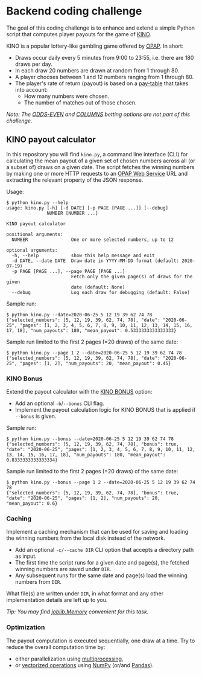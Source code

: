 # Backend coding challenge

The goal of this coding challenge is to enhance and extend a simple Python script that computes player payouts for the game of [KINO](https://www.opap.gr/en/how-to-play-kino).

KINO is a popular lottery-like gambling game offered by [OPAP](https://www.opap.gr). In short:

- Draws occur daily every 5 minutes from 9:00 to 23:55, i.e. there are 180 draws per day.
- In each draw 20 numbers are drawn at random from 1 through 80.
- A player chooses between 1 and 12 numbers ranging from 1 through 80.
- The player's rate of return (payout) is based on a [pay-table](https://www.opap.gr/en/kino-pay-table) that takes into account:
    - How many numbers were chosen.
    - The number of matches out of those chosen.

_Note: The [ODDS-EVEN](https://www.opap.gr/en/meet-odds-evens) and [COLUMNS](https://www.opap.gr/en/meet-columns) betting options are not part of this challenge._


## KINO payout calculator

In this repository you will find `kino.py`, a command line interface (CLI) for calculating the mean payout of a given set of chosen numbers across all (or a subset of) draws on a given date. The script fetches the winning numbers by making one or more HTTP requests to an [OPAP Web Service](https://www.opap.gr/web-services) URL and extracting the relevant property of the JSON response.

Usage:

	$ python kino.py --help
	usage: kino.py [-h] [-d DATE] [-p PAGE [PAGE ...]] [--debug]
	               NUMBER [NUMBER ...]

	KINO payout calculator

	positional arguments:
	  NUMBER                One or more selected numbers, up to 12

	optional arguments:
	  -h, --help            show this help message and exit
	  -d DATE, --date DATE  Draw date in YYYY-MM-DD format (default: 2020-07-19)
	  -p PAGE [PAGE ...], --page PAGE [PAGE ...]
	                        Fetch only the given page(s) of draws for the given
	                        date (default: None)
	  --debug               Log each draw for debugging (default: False)

Sample run:

	$ python kino.py --date=2020-06-25 5 12 19 39 62 74 78
	{"selected_numbers": [5, 12, 19, 39, 62, 74, 78], "date": "2020-06-25", "pages": [1, 2, 3, 4, 5, 6, 7, 8, 9, 10, 11, 12, 13, 14, 15, 16, 17, 18], "num_payouts": 180, "mean_payout": 0.5333333333333333}

Sample run limited to the first 2 pages (=20 draws) of the same date:

	$ python kino.py --page 1 2 --date=2020-06-25 5 12 19 39 62 74 78
	{"selected_numbers": [5, 12, 19, 39, 62, 74, 78], "date": "2020-06-25", "pages": [1, 2], "num_payouts": 20, "mean_payout": 0.45}


### KINO Bonus

Extend the payout calculator with the [KINO BONUS](https://www.opap.gr/en/meet-kino-bonus) option:

- Add an optional `-b`/`--bonus` CLI flag.
- Implement the payout calculation logic for KINO BONUS that is applied if `--bonus` is given.

Sample run:

	$ python kino.py --bonus --date=2020-06-25 5 12 19 39 62 74 78
	{"selected_numbers": [5, 12, 19, 39, 62, 74, 78], "bonus": true, "date": "2020-06-25", "pages": [1, 2, 3, 4, 5, 6, 7, 8, 9, 10, 11, 12, 13, 14, 15, 16, 17, 18], "num_payouts": 180, "mean_payout": 0.8333333333333334}

Sample run limited to the first 2 pages (=20 draws) of the same date:

	$ python kino.py --bonus --page 1 2 --date=2020-06-25 5 12 19 39 62 74 78
	{"selected_numbers": [5, 12, 19, 39, 62, 74, 78], "bonus": true, "date": "2020-06-25", "pages": [1, 2], "num_payouts": 20, "mean_payout": 0.6}

### Caching

Implement a caching mechanism that can be used for saving and loading the winning numbers from the local disk instead of the network.

- Add an optional `-c/--cache DIR` CLI option that accepts a directory path as input.
- The first time the script runs for a given date and page(s), the fetched winning numbers are saved under `DIR`.
- Any subsequent runs for the same date and page(s) load the winning numbers from `DIR`.

What file(s) are written under `DIR`, in what format and any other implementation details are left up to you.

_Tip: You may find [joblib.Memory](https://joblib.readthedocs.io/en/latest/memory.html) convenient for this task._

### Optimization

The payout computation is executed sequentially, one draw at a time. Try to reduce the overall computation time by:

- either parallelization using [multiprocessing](https://docs.python.org/3/library/multiprocessing.html),
- or [vectorized operations](https://realpython.com/numpy-array-programming/) using [NumPy](https://numpy.org/) (or/and [Pandas](https://pandas.pydata.org/)).
